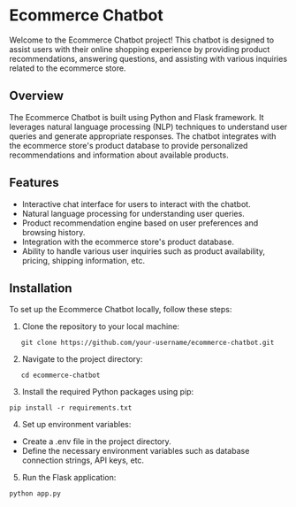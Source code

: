 # Ecommerce Chatbot

Welcome to the Ecommerce Chatbot project! This chatbot is designed to assist users with their online shopping experience by providing product recommendations, answering questions, and assisting with various inquiries related to the ecommerce store.

## Overview

The Ecommerce Chatbot is built using Python and Flask framework. It leverages natural language processing (NLP) techniques to understand user queries and generate appropriate responses. The chatbot integrates with the ecommerce store's product database to provide personalized recommendations and information about available products.

## Features

- Interactive chat interface for users to interact with the chatbot.
- Natural language processing for understanding user queries.
- Product recommendation engine based on user preferences and browsing history.
- Integration with the ecommerce store's product database.
- Ability to handle various user inquiries such as product availability, pricing, shipping information, etc.

## Installation

To set up the Ecommerce Chatbot locally, follow these steps:

1. Clone the repository to your local machine:
```
   git clone https://github.com/your-username/ecommerce-chatbot.git
```

2. Navigate to the project directory:
```
   cd ecommerce-chatbot
```

3. Install the required Python packages using pip:
```
pip install -r requirements.txt
```

4. Set up environment variables:
- Create a .env file in the project directory.
- Define the necessary environment variables such as database connection strings, API keys, etc.
  
5. Run the Flask application:
```
python app.py
```